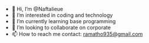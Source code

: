 - 👋 Hi, I’m @Naftalieue
- 👀 I’m interested in coding and technology
- 🌱 I’m currently learning base programming
- 💞️ I’m looking to collaborate on corporate
- 📫 How to reach me contact: ramatho935@gmail.com

<!---
Naftalieue/Naftalieue is a ✨ special ✨ repository because its `README.md` (this file) appears on your GitHub profile.
You can click the Preview link to take a look at your changes.
--->
